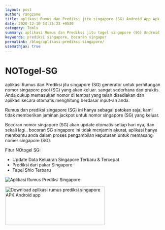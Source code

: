 ```yaml
---
layout: post
author: rangzone
title: aplikasi Rumus dan Prediksi jitu singapore (SG) Android App Apk
date: 2020-12-10 14:35:23 +0530
category: Tools
summary: aplikasi Rumus dan Prediksi jitu togel singapore (SG) Android App Apk
keywords: prediksi singapore, bocoran singapur
permalink: /blog/aplikasi-prediksi-singapore/
usemathjax: true
---
```

# NOTogel-SG
aplikasi Rumus dan Prediksi jitu singapore (SG) generator untuk perhitungan nomor singapore pool (SG) yang akan keluar. sangat sederhana dan praktis. Anda cukup memasukan nomor di tempat yang telah disediakan dan aplikasi secara otomatis menghitung berdasar input-an anda.

Rumus dan prediksi singapore (SG) ini hanya sebagai patokan saja, kami tidak memberikan jaminan jackpot untuk nomor singapore (SG) yang keluar.

Bocoran nomor singapore (SG) akan update otomatis setiap hari nya, dan sekali lagi.. bocoran SG singapore ini tidak menjamin akurat, aplikasi hanya membantu anda dalam proses pengambilan keputusan untuk memasang nomer singapore (SG).

Fitur NOtogel SG:
- Update Data Keluaran Singapore Terbaru & Tercepat
- Prediksi dari pakar Singapore
- Tabel Shio Terbaru

![Aplikasi Rumus Prediksi Singapore](https://play-lh.googleusercontent.com/w75s43iETzTl_O6WQ8uVd6a_wQXOPEK38EcMIptdsZvJiqGwGo5vq9Ka4FtLaEniLD8=w720-h310-rw)

<a href="https://play.google.com/store/apps/details?id=rz.rumusprediksi.togelsingapore" target="_blank"><img alt="Download aplikasi rumus prediksi singapore APK Android app" src="https://i.ibb.co/nnQBHcj/google-play-badge.png" width="323" height="125"></a>
